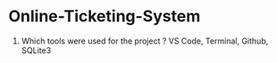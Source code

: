 # Online-Ticketing-System
1. Which tools were used for the project ?
VS Code, Terminal, Github, SQLite3